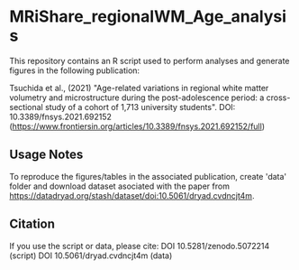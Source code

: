 # MRiShare_regionalWM_Age_analysis

This repository contains an R script used to perform analyses and generate figures in the following publication:

Tsuchida et al., (2021) "Age-related variations in regional white matter volumetry and microstructure during the post-adolescence period: a cross-sectional study of a cohort of 1,713 university students". DOI: 10.3389/fnsys.2021.692152 (https://www.frontiersin.org/articles/10.3389/fnsys.2021.692152/full)

## Usage Notes

To reproduce the figures/tables in the associated publication, create 'data' folder and download dataset asociated with the paper from https://datadryad.org/stash/dataset/doi:10.5061/dryad.cvdncjt4m.

## Citation

If you use the script or data, please cite:
DOI 10.5281/zenodo.5072214 (script)
DOI 10.5061/dryad.cvdncjt4m (data)

